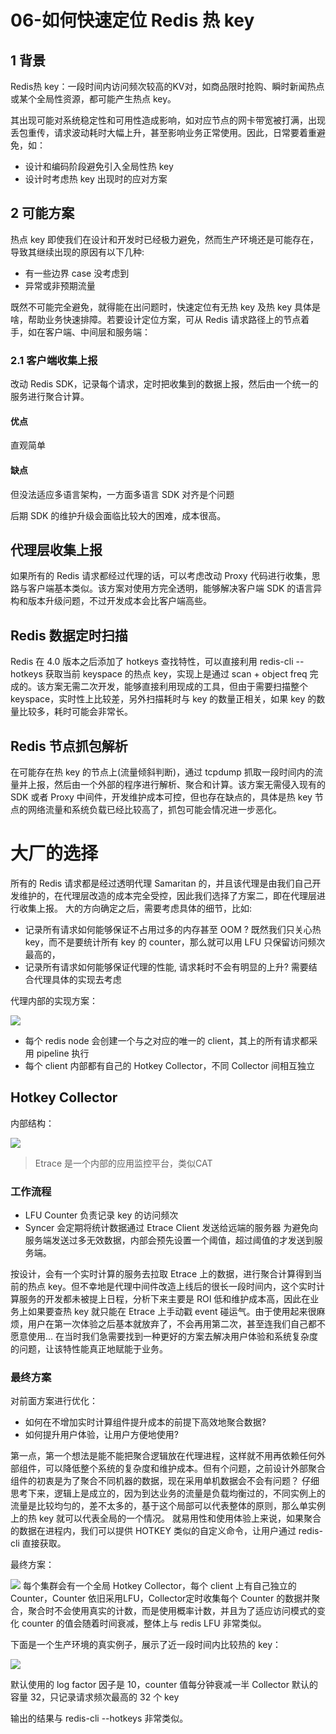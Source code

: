 # 06-如何快速定位 Redis 热 key

##  1 背景

Redis热 key：一段时间内访问频次较高的KV对，如商品限时抢购、瞬时新闻热点或某个全局性资源，都可能产生热点 key。

其出现可能对系统稳定性和可用性造成影响，如对应节点的网卡带宽被打满，出现丢包重传，请求波动耗时大幅上升，甚至影响业务正常使用。因此，日常要着重避免，如：

- 设计和编码阶段避免引入全局性热 key
- 设计时考虑热 key 出现时的应对方案

## 2 可能方案

热点 key 即使我们在设计和开发时已经极力避免，然而生产环境还是可能存在，导致其继续出现的原因有以下几种:

- 有一些边界 case 没考虑到
- 异常或非预期流量

既然不可能完全避免，就得能在出问题时，快速定位有无热 key 及热 key 具体是啥，帮助业务快速排障。若要设计定位方案，可从 Redis 请求路径上的节点着手，如在客户端、中间层和服务端：

### 2.1 客户端收集上报

改动 Redis SDK，记录每个请求，定时把收集到的数据上报，然后由一个统一的服务进行聚合计算。

#### 优点

直观简单

#### 缺点

但没法适应多语言架构，一方面多语言 SDK 对齐是个问题

后期 SDK 的维护升级会面临比较大的困难，成本很高。

## 代理层收集上报

如果所有的 Redis 请求都经过代理的话，可以考虑改动 Proxy 代码进行收集，思路与客户端基本类似。该方案对使用方完全透明，能够解决客户端 SDK 的语言异构和版本升级问题，不过开发成本会比客户端高些。

## Redis 数据定时扫描

Redis 在 4.0 版本之后添加了 hotkeys 查找特性，可以直接利用 redis-cli --hotkeys 获取当前 keyspace 的热点 key，实现上是通过 scan + object freq 完成的。该方案无需二次开发，能够直接利用现成的工具，但由于需要扫描整个 keyspace，实时性上比较差，另外扫描耗时与 key 的数量正相关，如果 key 的数量比较多，耗时可能会非常长。

## Redis 节点抓包解析

在可能存在热 key 的节点上(流量倾斜判断)，通过 tcpdump 抓取一段时间内的流量并上报，然后由一个外部的程序进行解析、聚合和计算。该方案无需侵入现有的 SDK 或者 Proxy 中间件，开发维护成本可控，但也存在缺点的，具体是热 key 节点的网络流量和系统负载已经比较高了，抓包可能会情况进一步恶化。

# 大厂的选择

所有的 Redis 请求都是经过透明代理 Samaritan 的，并且该代理是由我们自己开发维护的，在代理层改造的成本完全受控，因此我们选择了方案二，即在代理层进行收集上报。
大的方向确定之后，需要考虑具体的细节，比如:

- 记录所有请求如何能够保证不占用过多的内存甚至 OOM ?
  既然我们只关心热 key，而不是要统计所有 key 的 counter，那么就可以用 LFU 只保留访问频次最高的，
- 记录所有请求如何能够保证代理的性能, 请求耗时不会有明显的上升?
  需要结合代理具体的实现去考虑

代理内部的实现方案：

![](https://my-img.javaedge.com.cn/javaedge-blog/2024/06/a9d04df97367dc00843b31dd8976ddbd.png)

- 每个 redis node 会创建一个与之对应的唯一的 client，其上的所有请求都采用 pipeline 执行
- 每个 client 内部都有自己的 Hotkey Collector，不同 Collector 间相互独立

## Hotkey Collector

内部结构：

![](https://my-img.javaedge.com.cn/javaedge-blog/2024/06/0eb7a523dc139a9d2410992a51f2927f.png)

> Etrace 是一个内部的应用监控平台，类似CAT

### 工作流程

- LFU Counter 负责记录 key 的访问频次
- Syncer 会定期将统计数据通过 Etrace Client 发送给远端的服务器
  为避免向服务端发送过多无效数据，内部会预先设置一个阈值，超过阈值的才发送到服务端。

按设计，会有一个实时计算的服务去拉取 Etrace 上的数据，进行聚合计算得到当前的热点 key。但不幸地是代理中间件改造上线后的很长一段时间内，这个实时计算服务的开发都未被提上日程，分析下来主要是 ROI 低和维护成本高，因此在业务上如果要查热 key 就只能在 Etrace 上手动戳 event 碰运气。由于使用起来很麻烦，用户在第一次体验之后基本就放弃了，不会再用第二次，甚至连我们自己都不愿意使用… 在当时我们急需要找到一种更好的方案去解决用户体验和系统复杂度的问题，让该特性能真正地赋能于业务。

### 最终方案

对前面方案进行优化：

- 如何在不增加实时计算组件提升成本的前提下高效地聚合数据?
- 如何提升用户体验，让用户方便地使用?

第一点，第一个想法是能不能把聚合逻辑放在代理进程，这样就不用再依赖任何外部组件，可以降低整个系统的复杂度和维护成本。但有个问题，之前设计外部聚合组件的初衷是为了聚合不同机器的数据，现在采用单机数据会不会有问题？
仔细思考下来，逻辑上是成立的，因为到达业务的流量是负载均衡过的，不同实例上的流量是比较均匀的，差不太多的，基于这个局部可以代表整体的原则，那么单实例上的热 key 就可以代表全局的一个情况。
就易用性和使用体验上来说，如果聚合的数据在进程内，我们可以提供 HOTKEY 类似的自定义命令，让用户通过 redis-cli 直接获取。

最终方案：

![](https://my-img.javaedge.com.cn/javaedge-blog/2024/06/d5c85fb496173b78a02fd4b561a04ed8.png)
每个集群会有一个全局 Hotkey Collector，每个 client 上有自己独立的 Counter，Counter 依旧采用LFU，Collector定时收集每个 Counter 的数据并聚合，聚合时不会使用真实的计数，而是使用概率计数，并且为了适应访问模式的变化 counter 的值会随着时间衰减，整体上与 redis LFU 非常类似。

下面是一个生产环境的真实例子，展示了近一段时间内比较热的 key：

![](https://my-img.javaedge.com.cn/javaedge-blog/2024/06/a6b5b015ba3c62cbdec0b18f5fa13735.png)

默认使用的 log factor 因子是 10，counter 值每分钟衰减一半
Collector 默认的容量 32，只记录请求频次最高的 32 个 key

输出的结果与 redis-cli --hotkeys 非常类似。